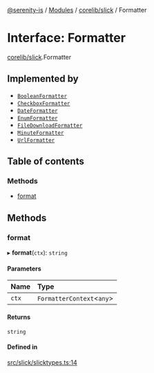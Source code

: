 [@serenity-is](../README.md) / [Modules](../modules.md) / [corelib/slick](../modules/corelib_slick.md) / Formatter

# Interface: Formatter

[corelib/slick](../modules/corelib_slick.md).Formatter

## Implemented by

- [`BooleanFormatter`](../classes/corelib.BooleanFormatter.md)
- [`CheckboxFormatter`](../classes/corelib.CheckboxFormatter.md)
- [`DateFormatter`](../classes/corelib.DateFormatter.md)
- [`EnumFormatter`](../classes/corelib.EnumFormatter.md)
- [`FileDownloadFormatter`](../classes/corelib.FileDownloadFormatter.md)
- [`MinuteFormatter`](../classes/corelib.MinuteFormatter.md)
- [`UrlFormatter`](../classes/corelib.UrlFormatter.md)

## Table of contents

### Methods

- [format](corelib_slick.Formatter.md#format)

## Methods

### format

▸ **format**(`ctx`): `string`

#### Parameters

| Name | Type |
| :------ | :------ |
| `ctx` | `FormatterContext`<`any`\> |

#### Returns

`string`

#### Defined in

[src/slick/slicktypes.ts:14](https://github.com/serenity-is/serenity/blob/master/packages/corelib/src/slick/slicktypes.ts#L14)
